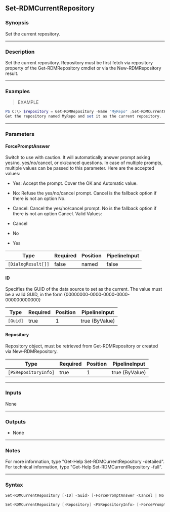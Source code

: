 Set-RDMCurrentRepository
------------------------

### Synopsis
Set the current repository.

---

### Description

Set the current repository. Repository must be first fetch via repository property of the Get-RDMRepository cmdlet or via the New-RDMRepository result.

---

### Examples
> EXAMPLE

```PowerShell
PS C:\> $repository = Get-RDMRepository -Name "MyRepo" ;Set-RDMCurrentRepository $repository
Get the repository named MyRepo and set it as the current repository.
```

---

### Parameters
#### **ForcePromptAnswer**
Switch to use with caution. It will automatically answer prompt asking yes/no, yes/no/cancel, or ok/cancel questions. In case of multiple prompts, multiple values can be passed to this parameter. Here are the accepted values:
* Yes: Accept the prompt. Cover the OK and Automatic value.
* No: Refuse the yes/no/cancel prompt. Cancel is the fallback option if there is not an option No.
* Cancel: Cancel the yes/no/cancel prompt. No is the fallback option if there is not an option Cancel.
Valid Values:

* Cancel
* No
* Yes

|Type              |Required|Position|PipelineInput|
|------------------|--------|--------|-------------|
|`[DialogResult[]]`|false   |named   |false        |

#### **ID**
Specifies the GUID of the data source to set as the current.
The value must be a valid GUID, in the form {00000000-0000-0000-0000-000000000000}

|Type    |Required|Position|PipelineInput |
|--------|--------|--------|--------------|
|`[Guid]`|true    |1       |true (ByValue)|

#### **Repository**
Repository object, must be retrieved from Get-RDMRepository or created via New-RDMRepository.

|Type                |Required|Position|PipelineInput |
|--------------------|--------|--------|--------------|
|`[PSRepositoryInfo]`|true    |1       |true (ByValue)|

---

### Inputs
None

---

### Outputs
* None

---

### Notes
For more information, type "Get-Help Set-RDMCurrentRepository -detailed". For technical information, type "Get-Help Set-RDMCurrentRepository -full".

---

### Syntax
```PowerShell
Set-RDMCurrentRepository [-ID] <Guid> [-ForcePromptAnswer <Cancel | No | Yes>] [<CommonParameters>]
```
```PowerShell
Set-RDMCurrentRepository [-Repository] <PSRepositoryInfo> [-ForcePromptAnswer <Cancel | No | Yes>] [<CommonParameters>]
```
